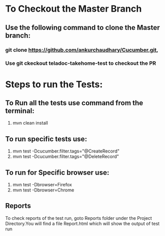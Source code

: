 # To Checkout the Master Branch

## Use the following command to clone the Master branch: 
### git clone https://github.com/ankurchaudhary/Cucumber.git, 
### Use git ckeckout teladoc-takehome-test to checkout the PR

# Steps to run the Tests: 

## To Run all the tests use command from the terminal: 
1. mvn clean install

## To run specific tests use:
1. mvn test -Dcucumber.filter.tags="@CreateRecord"
2. mvn test -Dcucumber.filter.tags="@DeleteRecord"

## To run for Specific browser use:
1. mvn test -Dbrowser=Firefox 
2. mvn test -Dbrowser=Chrome

## Reports
To check reports of the test run, goto Reports folder under the Project Directory.You will find a file Report.html 
which will show the output of test run